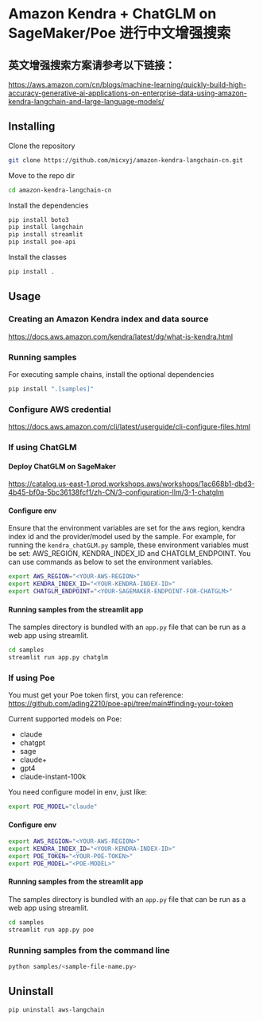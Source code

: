 # Amazon Kendra + ChatGLM on SageMaker/Poe 进行中文增强搜索

## 英文增强搜索方案请参考以下链接：
https://aws.amazon.com/cn/blogs/machine-learning/quickly-build-high-accuracy-generative-ai-applications-on-enterprise-data-using-amazon-kendra-langchain-and-large-language-models/

## Installing

Clone the repository
```bash
git clone https://github.com/micxyj/amazon-kendra-langchain-cn.git
```

Move to the repo dir
```bash
cd amazon-kendra-langchain-cn
```

Install the dependencies
```bash
pip install boto3
pip install langchain
pip install streamlit
pip install poe-api
```

Install the classes
```bash
pip install .
```

## Usage

### Creating an Amazon Kendra index and data source
https://docs.aws.amazon.com/kendra/latest/dg/what-is-kendra.html

### Running samples
For executing sample chains, install the optional dependencies
```bash
pip install ".[samples]"
```

### Configure AWS credential
https://docs.aws.amazon.com/cli/latest/userguide/cli-configure-files.html

### If using ChatGLM

#### Deploy ChatGLM on SageMaker
https://catalog.us-east-1.prod.workshops.aws/workshops/1ac668b1-dbd3-4b45-bf0a-5bc36138fcf1/zh-CN/3-configuration-llm/3-1-chatglm

#### Configure env
Ensure that the environment variables are set for the aws region, kendra index id and the provider/model used by the sample.
For example, for running the `kendra_chatGLM.py` sample, these environment variables must be set: AWS_REGION, KENDRA_INDEX_ID
and CHATGLM_ENDPOINT.
You can use commands as below to set the environment variables.
```bash
export AWS_REGION="<YOUR-AWS-REGION>"
export KENDRA_INDEX_ID="<YOUR-KENDRA-INDEX-ID>"
export CHATGLM_ENDPOINT="<YOUR-SAGEMAKER-ENDPOINT-FOR-CHATGLM>"
``` 

#### Running samples from the streamlit app
The samples directory is bundled with an `app.py` file that can be run as a web app using streamlit.
```bash
cd samples
streamlit run app.py chatglm
```

### If using Poe
You must get your Poe token first, you can reference: https://github.com/ading2210/poe-api/tree/main#finding-your-token

Current supported models on Poe: 
- claude
- chatgpt
- sage
- claude+
- gpt4
- claude-instant-100k

You need configure model in env, just like: 
```bash
export POE_MODEL="claude"
```

#### Configure env
```bash
export AWS_REGION="<YOUR-AWS-REGION>"
export KENDRA_INDEX_ID="<YOUR-KENDRA-INDEX-ID>"
export POE_TOKEN="<YOUR-POE-TOKEN>"
export POE_MODEL="<POE-MODEL>"
```

#### Running samples from the streamlit app
The samples directory is bundled with an `app.py` file that can be run as a web app using streamlit.
```bash
cd samples
streamlit run app.py poe
```

### Running samples from the command line
```bash
python samples/<sample-file-name.py>
```

## Uninstall
```bash
pip uninstall aws-langchain
```
